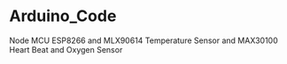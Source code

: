 # Arduino_Code
Node MCU ESP8266 and MLX90614 Temperature Sensor and MAX30100 Heart Beat and Oxygen Sensor
